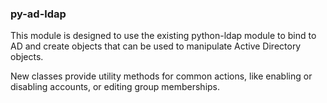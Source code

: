 ### py-ad-ldap ###
This module is designed to use the existing python-ldap module to bind to AD and create objects that can be used to manipulate Active Directory objects.

New classes provide utility methods for common actions, like enabling or disabling accounts, or editing group memberships.